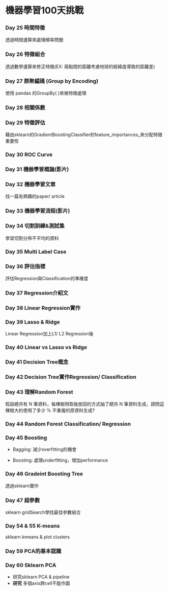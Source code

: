 # 機器學習100天挑戰

### Day 25 時間特徵

透過時間運算來處理頻率問題

### Day 26 特徵組合

透過數學運算來修正特徵(EX: 兩點間的距離考慮地球的經緯度導致的距離差)

### Day 27 群聚編碼 (Group by Encoding)

使用 pandas 的GroupBy( )來做特徵處理

### Day 28 相關係數

### Day 29 特徵評估

藉由sklearn的GradientBoostingClassifier的feature_importances_來分配特徵重要性

### Day 30 ROC Curve

### Day 31 機器學習概論(影片)

### Day 32 機器學習文章

找一篇有興趣的paper/ article

### Day 33 機器學習流程(影片)

### Day 34 切割訓練&測試集

學習切割分佈不平均的資料

### Day 35 Multi Label Case

### Day 36 評估指標

評估Regression與Classification的準確度

### Day 37 Regression介紹文

### Day 38 Linear Regression實作

### Day 39 Lasso & Ridge

Linear Regression加上L1/ L2 Regression後

### Day 40 Linear vs Lasso vs Ridge

### Day 41 Decision Tree概念

### Day 42 Decision Tree實作Regression/ Classification

### Day 43 理解Random Forest

假設總共有 N 筆資料，每棵樹用取後放回的方式抽了總共 N 筆資料生成，請問這棵樹大約使用了多少 % 不重複的原資料生成?

### Day 44 Random Forest Classification/ Regression

### Day 45 Boosting

* Bagging: 減少overfitting的機會

* Boosting: 處理underfitting，增加performance

### Day 46 Gradeint Boosting Tree

  透過sklearn實作

### Day 47 超參數

sklearn gridSearch學找最佳參數組合

### Day 54 & 55 K-means

sklearn kmeans & plot clusters

### Day 59 PCA的基本認識

### Day 60 Sklearn PCA

* 研究sklearn PCA & pipeline
* **研究** 多個axis跨cell不能作圖
